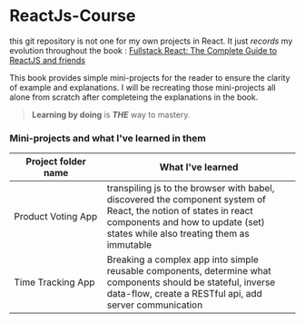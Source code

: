 # ReactJs-Course
this git repository is not one for my own projects in React. It just _records_ my evolution throughout the book : [Fullstack React: The Complete Guide to ReactJS and friends](https://www.amazon.fr/Fullstack-React-Complete-Reactjs-Friends/dp/0991344626)

This book provides simple mini-projects for the reader to ensure the clarity of example and explanations.
I will be recreating those mini-projects all alone from scratch after completeing the explanations in the book.

> **Learning by doing** is ***THE*** way to mastery.

### Mini-projects and what I've learned in them
|Project folder name |What I've learned|
|---|---|
|Product&nbsp;Voting&nbsp;App|transpiling js to the browser with babel, discovered the component system of React, the notion of states in react components and how to update (set) states while also treating them as immutable|
|Time Tracking App|Breaking a complex app into simple reusable components, determine what components should be stateful, inverse data-flow, create a RESTful api, add server communication|
